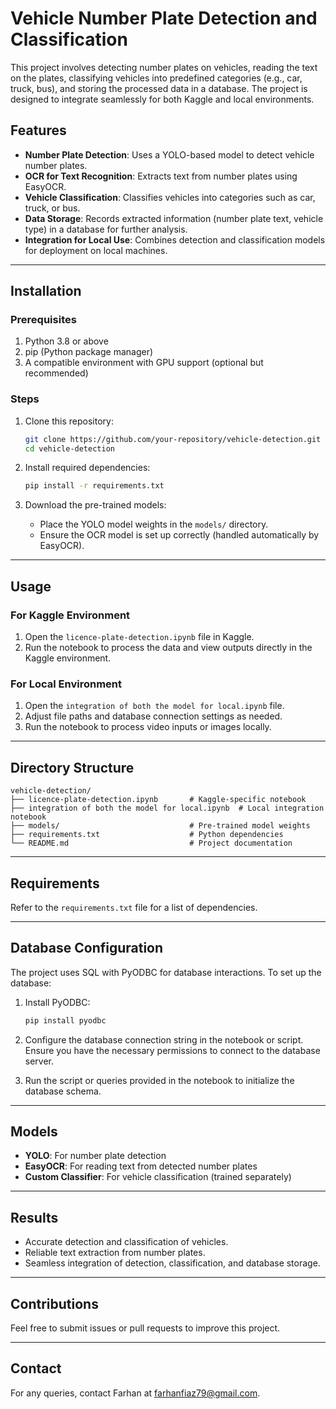 # Vehicle Number Plate Detection and Classification

This project involves detecting number plates on vehicles, reading the text on the plates, classifying vehicles into predefined categories (e.g., car, truck, bus), and storing the processed data in a database. The project is designed to integrate seamlessly for both Kaggle and local environments.

## Features

- **Number Plate Detection**: Uses a YOLO-based model to detect vehicle number plates.
- **OCR for Text Recognition**: Extracts text from number plates using EasyOCR.
- **Vehicle Classification**: Classifies vehicles into categories such as car, truck, or bus.
- **Data Storage**: Records extracted information (number plate text, vehicle type) in a database for further analysis.
- **Integration for Local Use**: Combines detection and classification models for deployment on local machines.

---

## Installation

### Prerequisites

1. Python 3.8 or above
2. pip (Python package manager)
3. A compatible environment with GPU support (optional but recommended)

### Steps

1. Clone this repository:
   ```bash
   git clone https://github.com/your-repository/vehicle-detection.git
   cd vehicle-detection
   ```

2. Install required dependencies:
   ```bash
   pip install -r requirements.txt
   ```

3. Download the pre-trained models:
   - Place the YOLO model weights in the `models/` directory.
   - Ensure the OCR model is set up correctly (handled automatically by EasyOCR).

---

## Usage

### For Kaggle Environment

1. Open the `licence-plate-detection.ipynb` file in Kaggle.
2. Run the notebook to process the data and view outputs directly in the Kaggle environment.

### For Local Environment

1. Open the `integration of both the model for local.ipynb` file.
2. Adjust file paths and database connection settings as needed.
3. Run the notebook to process video inputs or images locally.

---

## Directory Structure

```
vehicle-detection/
├── licence-plate-detection.ipynb       # Kaggle-specific notebook
├── integration of both the model for local.ipynb  # Local integration notebook
├── models/                             # Pre-trained model weights
├── requirements.txt                    # Python dependencies
└── README.md                           # Project documentation
```

---

## Requirements

Refer to the `requirements.txt` file for a list of dependencies.

---

## Database Configuration

The project uses SQL with PyODBC for database interactions. To set up the database:

1. Install PyODBC:
   ```bash
   pip install pyodbc
   ```

2. Configure the database connection string in the notebook or script. Ensure you have the necessary permissions to connect to the database server.

3. Run the script or queries provided in the notebook to initialize the database schema.

---

## Models

- **YOLO**: For number plate detection
- **EasyOCR**: For reading text from detected number plates
- **Custom Classifier**: For vehicle classification (trained separately)

---

## Results

- Accurate detection and classification of vehicles.
- Reliable text extraction from number plates.
- Seamless integration of detection, classification, and database storage.

---


## Contributions

Feel free to submit issues or pull requests to improve this project.

---

## Contact

For any queries, contact Farhan at farhanfiaz79@gmail.com.
